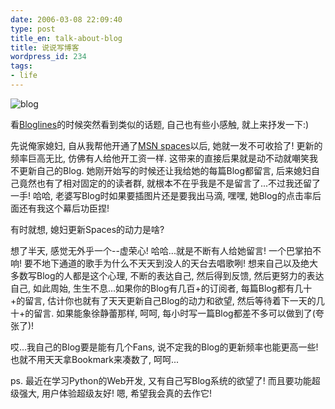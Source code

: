 ```yaml
---
date: 2006-03-08 22:09:40
type: post
title_en: talk-about-blog
title: 说说写博客
wordpress_id: 234
tags:
- life
---
```


![blog](http://static.flickr.com/51/109647167_fbb6ea45c5_m.jpg)

看[Bloglines](http://www.bloglines.com)的时候突然看到类似的话题, 自己也有些小感触, 就上来抒发一下:)

先说俺家媳妇, 自从我帮他开通了[MSN spaces](http://spaces.msn.com/beckylog)以后, 她就一发不可收拾了! 更新的频率巨高无比, 仿佛有人给他开工资一样. 这带来的直接后果就是动不动就嘲笑我不更新自己的Blog. 她刚开始写的时候还让我给她的每篇Blog都留言, 后来媳妇自己竟然也有了相对固定的的读者群, 就根本不在乎我是不是留言了...不过我还留了一手! 哈哈, 老婆写Blog时如果要插图片还是要我出马滴, 嘿嘿, 她Blog的点击率后面还有我这个幕后功臣捏!

有时就想, 媳妇更新Spaces的动力是啥?

想了半天, 感觉无外乎一个--虚荣心! 哈哈...就是不断有人给她留言! 一个巴掌拍不响! 要不地下通道的歌手为什么不天天到没人的天台去唱歌咧! 想来自己以及绝大多数写Blog的人都是这个心理, 不断的表达自己, 然后得到反馈, 然后更努力的表达自己, 如此周始, 生生不息...如果你的Blog有几百+的订阅者, 每篇Blog都有几十+的留言, 估计你也就有了天天更新自己Blog的动力和欲望, 然后等待着下一天的几十+的留言. 如果能象徐静蕾那样, 呵呵, 每小时写一篇Blog都差不多可以做到了(夸张了)!

哎...我自己的Blog要是能有几个Fans, 说不定我的Blog的更新频率也能更高一些! 也就不用天天拿Bookmark来凑数了, 呵呵...

ps.
最近在学习Python的Web开发, 又有自己写Blog系统的欲望了! 而且要功能超级强大, 用户体验超级友好! 嗯, 希望我会真的去作它!
